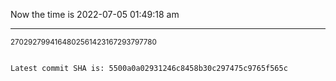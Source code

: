 Now the time is 2022-07-05 01:49:18 am

---

<small>2702927994164802561423167293797780</small>

```txt

Latest commit SHA is: 5500a0a02931246c8458b30c297475c9765f565c
```

